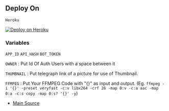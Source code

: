 ## Deploy On

`Heroku`

[![Deploy on Heroku](https://www.herokucdn.com/deploy/button.svg)](https://dashboard.heroku.com/new?template=https%3A%2F%2Fgithub.com%2F2204852%2FCIDANIMECOMPRESS)
### Variables
`APP_ID` `API_HASH` `BOT_TOKEN`

`OWNER` : Put Id Of Auth Users with a space between it

`THUMBNAIL` : Put telegraph link of a picture for use of Thumbnail.

`FFMPEG` : Put Your FFMPEG Code with "{}" as input and output. (Eg. `ffmpeg -i '{}' -preset veryfast -c:v libx264 -crf 26 -map 0:v -c:a aac -map 0:a -c:s copy -map 0:s? '{}' -y`)

- [Main Source](https://github.com/1Danish-00/CompressorBot)
